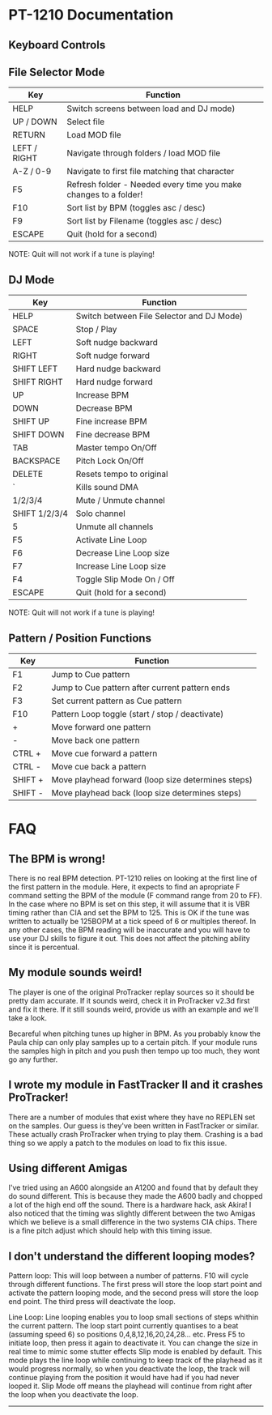 # PT-1210 Documentation

## Keyboard Controls
## File Selector Mode

|Key|Function|
|---|---|
| HELP        | Switch screens between load and DJ mode) |
| UP / DOWN   | Select file |
| RETURN      | Load MOD file |
| LEFT / RIGHT   | Navigate through folders / load MOD file |  	  
| A-Z / 0-9   | Navigate to first file matching that character |
| F5          | Refresh folder - Needed every time you make changes to a folder! |
| F10         | Sort list by BPM (toggles asc / desc) |
| F9          | Sort list by Filename (toggles asc / desc) |
| ESCAPE      | Quit (hold for a second) |
NOTE: Quit will not work if a tune is playing!

## DJ Mode

|Key|Function|
|---|---|
| HELP        | Switch between File Selector and DJ Mode) |
| SPACE       | Stop / Play |
| LEFT        | Soft nudge backward |
| RIGHT       | Soft nudge forward |
| SHIFT LEFT  | Hard nudge backward |
| SHIFT RIGHT | Hard nudge forward  |
| UP          | Increase BPM |
| DOWN        | Decrease BPM |
| SHIFT UP    | Fine increase BPM |
| SHIFT DOWN  | Fine decrease BPM |
| TAB         | Master tempo On/Off |
| BACKSPACE   | Pitch Lock On/Off |
| DELETE 	  | Resets tempo to original |
| \`          | Kills sound DMA |
| 1/2/3/4		  | Mute / Unmute channel |
| SHIFT 1/2/3/4	  | Solo channel |
| 5			  | Unmute all channels |
| F5          | Activate Line Loop |
| F6          | Decrease Line Loop size |
| F7          | Increase Line Loop size |
| F4          | Toggle Slip Mode On / Off |
| ESCAPE      | Quit (hold for a second) |
NOTE: Quit will not work if a tune is playing!

## Pattern / Position Functions

|Key|Function|
|---|---|
| F1          | Jump to Cue pattern |
| F2          | Jump to Cue pattern after current pattern ends |
| F3          | Set current pattern as Cue pattern |
| F10         | Pattern Loop toggle (start / stop / deactivate) |
| +           | Move forward one pattern |
| -           | Move back one pattern |
| CTRL +      | Move cue forward a pattern |
| CTRL -      | Move cue back a pattern |
| SHIFT +     | Move playhead forward (loop size determines steps) |
| SHIFT -     | Move playhead back (loop size determines steps) |


# FAQ
## The BPM is wrong!

There is no real BPM detection.
PT-1210 relies on looking at the first line of the first pattern in the module. Here, it expects to find an apropriate F command setting the BPM of the module (F command range from 20 to FF).
In the  case where no BPM is set on this step, it will assume that it is VBR timing rather than CIA and set the BPM to 125. This is OK if the tune was written to actually be 125BOPM at a tick speed of 6 or multiples thereof. In any other cases, the BPM reading will be inaccurate and you will have to use your DJ skills to figure it out. 
This does not affect the pitching ability since it is percentual.

## My module sounds weird!

The player is one of the original ProTracker replay sources so it should be
pretty dam accurate. If it sounds weird, check it in ProTracker v2.3d first
and fix it there. If it still sounds weird, provide us with an example and 
we'll take a look.

Becareful when pitching tunes up higher in BPM. As you probably know the Paula
chip can only play samples up to a certain pitch. If your module runs the
samples high in pitch and you push then tempo up too much, they wont go any
further.

## I wrote my module in FastTracker II and it crashes ProTracker!

There are a number of modules that exist where they have no REPLEN set on the
samples. Our guess is they've been written in FastTracker or similar. These
actually crash ProTracker when trying to play them. Crashing is a bad thing
so we apply a patch to the modules on load to fix this issue.

## Using different Amigas

I've tried using an A600 alongside an A1200 and found that by default they do
sound different. This is because they made the A600 badly and chopped a lot of
the high end off the sound. There is a hardware hack, ask Akira! I also noticed
that the timing was slightly different between the two Amigas which we believe
is a small difference in the two systems CIA chips. There is a fine pitch adjust
which should help with this timing issue.

## I don't understand the different looping modes?

Pattern loop: 
This will loop between a number of patterns.
F10 will cycle through different functions. The first press will store the loop start point and activate the pattern looping mode, and the second press will store the loop end point. The third press will deactivate the loop. 

Line Loop:
Line looping enables you to loop small sections of steps whithin the current pattern.
The loop start point currently quantises to a beat (assuming speed 6) so positions 0,4,8,12,16,20,24,28... etc.
Press F5 to initiate loop, then press it again to deactivate it. You can change the size in real time to mimic some stutter effects
Slip mode is enabled by default. This mode plays the line loop while continuing to keep track of the playhead as it would progress normally, so when you deactivate the loop, the track will continue playing from the position it would have had if you had never looped it. Slip Mode off means the playhead will continue from right after the loop when you deactivate the loop.


---
